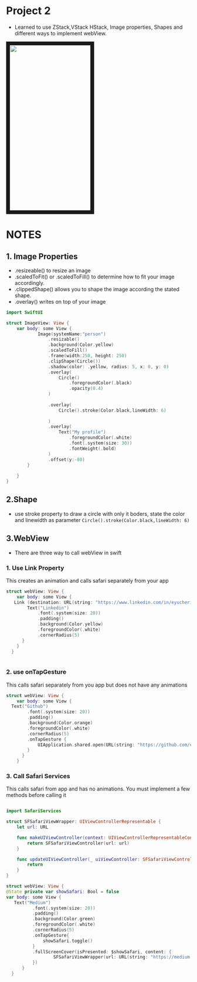 # Project 2 

* Learned to use ZStack,VStack HStack, Image properties, Shapes and different ways to implement webView. 


<p align="left">
<img src="https://user-images.githubusercontent.com/66363530/150640238-60601939-da4a-4ed4-9f22-68872f1c3f55.gif" width="220" height="450" border="10"/>
</p>

# NOTES 

## 1. Image Properties 

*  .resizeable() to resize an image 
* .scaledToFit() or .scaledToFill() to determine how to fit your image accordingly. 
* .clippedShape() allows you to shape the image according the stated shape.
* .overlay() writes on top of your image 

```Swift
import SwiftUI

struct ImageView: View {
    var body: some View {               
            Image(systemName:"person")
                .resizable()
                .background(Color.yellow)
                .scaledToFill()
                .frame(width:250, height: 250)
                .clipShape(Circle())
                .shadow(color: .yellow, radius: 5, x: 0, y: 0)
                .overlay(
                    Circle()
                        .foregroundColor(.black)
                        .opacity(0.4)
                )
            
                .overlay(
                    Circle().stroke(Color.black,lineWidth: 6)
                      
                )
                .overlay(
                    Text("My profile")
                        .foregroundColor(.white)
                        .font(.system(size: 30))
                        .fontWeight(.bold)
                )
                .offset(y:-80)
        }
        
    }
}
```

## 2.Shape 

* use stroke property to draw a circle with only it boders, state the color and linewidth as parameter
`Circle().stroke(Color.black,lineWidth: 6)`


## 3.WebView 

* There are three way to call webView in swift 
### 1. Use Link Property 

This creates an animation and calls safari separately from your app

```Swift
struct webView: View {
    var body: some View {    
   Link (destination: URL(string: "https://www.linkedin.com/in/eyucherin/")!){
        Text("Linkedin")
            .font(.system(size: 20))
            .padding()
            .background(Color.yellow)
            .foregroundColor(.white)
            .cornerRadius(5)
      }
    }
  }
    
```

### 2. use onTapGesture 

This calls safari separately from you app but does not have any animations 
```Swift
struct webView: View {
    var body: some View {    
  Text("Github")
        .font(.system(size: 20))
        .padding()
        .background(Color.orange)
        .foregroundColor(.white)
        .cornerRadius(5)
        .onTapGesture {
            UIApplication.shared.open(URL(string: "https://github.com/eyucherin?tab=repositories")!, options: [:])
        }
      }
    }
```


### 3. Call Safari Services 

This calls safari from app and has no animations. 
You must implement a few methods before calling it 


```Swift

import SafariServices

struct SFSafariViewWrapper: UIViewControllerRepresentable {
    let url: URL

    func makeUIViewController(context: UIViewControllerRepresentableContext<Self>) -> SFSafariViewController {
        return SFSafariViewController(url: url)
    }

    func updateUIViewController(_ uiViewController: SFSafariViewController, context: UIViewControllerRepresentableContext<SFSafariViewWrapper>) {
        return
    }
}

struct webView: View {
@State private var showSafari: Bool = false
var body: some View {
   Text("Medium")
          .font(.system(size: 20))
          .padding()
          .background(Color.green)
          .foregroundColor(.white)
          .cornerRadius(5)
          .onTapGesture{
              showSafari.toggle()
          }
          .fullScreenCover(isPresented: $showSafari, content: {
                  SFSafariViewWrapper(url: URL(string: "https://medium.com/me/stories/public")!)
          })
      }
  }
```








